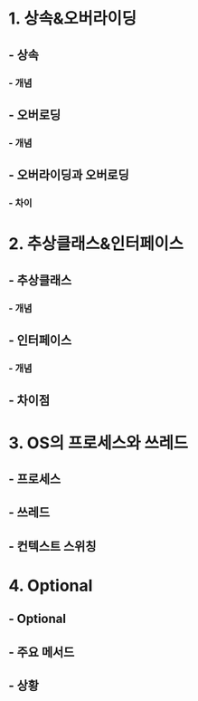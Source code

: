 # 1. 상속&오버라이딩
## - 상속
### - 개념
## - 오버로딩
### - 개념
## - 오버라이딩과 오버로딩
### - 차이

# 2. 추상클래스&인터페이스
## - 추상클래스
### - 개념
## - 인터페이스
### - 개념
## - 차이점

# 3. OS의 프로세스와 쓰레드
## - 프로세스
## - 쓰레드
## - 컨텍스트 스위칭

# 4. Optional
## - Optional
## - 주요 메서드
## - 상황
